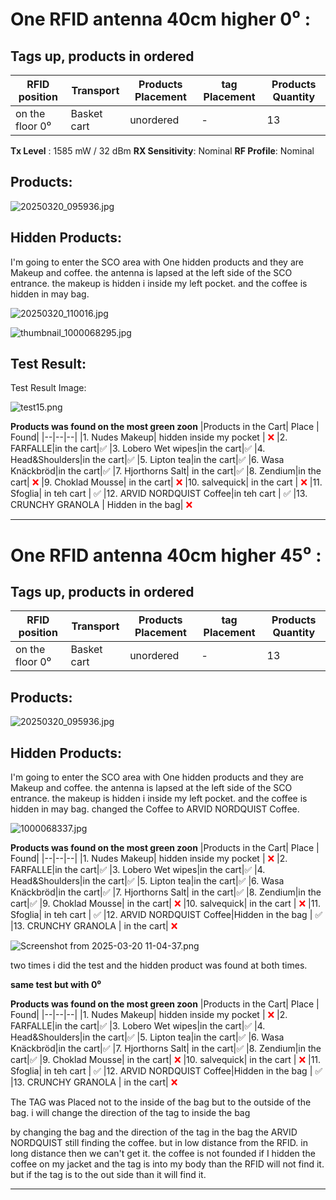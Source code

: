 # One RFID antenna 40cm higher 0⁰ :
## Tags up, products in ordered 
| RFID position | Transport  | Products Placement  |  tag Placement| Products Quantity |
|--|--|--|--|---|
|on the floor 0⁰ | Basket cart | unordered |  - | 13 |



**Tx Level** : 1585 mW / 32 dBm 
**RX Sensitivity**: Nominal
**RF Profile**: Nominal

## Products:
 ![20250320_095936.jpg](/.attachments/20250320_095936-6d9aeb02-ac13-4b05-ab43-84d3f2c5ba06.jpg)

## Hidden Products:
I'm going to enter the SCO area with One hidden products and they are Makeup and coffee. the antenna is lapsed at the left side of the SCO entrance. the makeup is hidden i inside my left pocket. and the coffee is hidden in may bag. 

![20250320_110016.jpg](/.attachments/20250320_110016-2d38c57c-7963-4510-a53f-0f09cf4947da.jpg)

![thumbnail_1000068295.jpg](/.attachments/thumbnail_1000068295-9ba7e517-c2db-48e3-9631-3a442bd7229e.jpg)


## Test Result:

Test Result Image:

![test15.png](/.attachments/test15-b7ff22e5-d8bc-47b8-a95d-c1f6f53cf340.png)


**Products was found on the most green zoon**
|Products in the Cart| Place | Found|
|--|--|--|
|1. Nudes Makeup| hidden inside my pocket |<font color="#ff0000"> ❌ </font>
|2. FARFALLE|in the cart|✅
|3. Lobero Wet wipes|in the cart|✅
|4. Head&Shoulders|in the cart|✅
|5. Lipton tea|in the cart|✅
|6. Wasa Knäckbröd|in the cart|✅
|7. Hjorthorns Salt| in the cart|✅
|8. Zendium|in the cart|<font color="#ff0000"> ❌ </font>
|9. Choklad Mousse| in the cart| <font color="#ff0000"> ❌ </font>
|10. salvequick| in the cart | <font color="#ff0000"> ❌ </font>
|11. Sfoglia| in teh cart | ✅ 
|12. ARVID NORDQUIST Coffee|in teh cart | ✅ 
|13. CRUNCHY GRANOLA | Hidden in the bag| <font color="#ff0000"> ❌ </font>
_______________________
# One RFID antenna 40cm higher 45⁰ :

## Tags up, products in ordered 
| RFID position | Transport  | Products Placement  |  tag Placement| Products Quantity |
|--|--|--|--|---|
|on the floor 0⁰ | Basket cart | unordered |  - | 13 |
## Products:
 ![20250320_095936.jpg](/.attachments/20250320_095936-6d9aeb02-ac13-4b05-ab43-84d3f2c5ba06.jpg)


## Hidden Products:
I'm going to enter the SCO area with One hidden products and they are Makeup and coffee. the antenna is lapsed at the left side of the SCO entrance. the makeup is hidden i inside my left pocket. and the coffee is hidden in may bag. 
changed the Coffee to ARVID NORDQUIST Coffee. 

![1000068337.jpg](/.attachments/1000068337-e3571308-2bb8-40ce-a1d6-bd17cd7e3ab3.jpg)

**Products was found on the most green zoon**
|Products in the Cart| Place | Found|
|--|--|--|
|1. Nudes Makeup| hidden inside my pocket |<font color="#ff0000"> ❌ </font>
|2. FARFALLE|in the cart|✅
|3. Lobero Wet wipes|in the cart|✅
|4. Head&Shoulders|in the cart|✅
|5. Lipton tea|in the cart|✅
|6. Wasa Knäckbröd|in the cart|✅
|7. Hjorthorns Salt| in the cart|✅
|8. Zendium|in the cart|✅ 
|9. Choklad Mousse| in the cart| <font color="#ff0000"> ❌ </font>
|10. salvequick| in the cart | <font color="#ff0000"> ❌ </font>
|11. Sfoglia| in teh cart | ✅ 
|12. ARVID NORDQUIST Coffee|Hidden in the bag | ✅ 
|13. CRUNCHY GRANOLA | in the cart| <font color="#ff0000"> ❌ </font>

![Screenshot from 2025-03-20 11-04-37.png](/.attachments/Screenshot%20from%202025-03-20%2011-04-37-dafba3ea-5ddf-48a0-8967-ba6a16360718.png)

two times i did the test and the hidden product was found at both times. 

**same test but with 0⁰**

**Products was found on the most green zoon**
|Products in the Cart| Place | Found|
|--|--|--|
|1. Nudes Makeup| hidden inside my pocket |<font color="#ff0000"> ❌ </font>
|2. FARFALLE|in the cart|✅
|3. Lobero Wet wipes|in the cart|✅
|4. Head&Shoulders|in the cart|✅
|5. Lipton tea|in the cart|✅
|6. Wasa Knäckbröd|in the cart|✅
|7. Hjorthorns Salt| in the cart|✅
|8. Zendium|in the cart|✅
|9. Choklad Mousse| in the cart| <font color="#ff0000"> ❌ </font>
|10. salvequick| in the cart | <font color="#ff0000"> ❌ </font>
|11. Sfoglia| in teh cart | ✅ 
|12. ARVID NORDQUIST Coffee|Hidden in the bag | ✅ 
|13. CRUNCHY GRANOLA | in the cart| <font color="#ff0000"> ❌ </font>


The TAG was Placed not to the inside of the bag but to the outside of the bag. i will change the direction of the tag to inside the bag 

by changing the bag and the direction of the tag in  the bag the ARVID NORDQUIST still finding the coffee. but in low distance from the RFID. in long distance then we can't get it. 
the coffee is not founded if I hidden the coffee on my jacket and the tag is into my body than the RFID will not find it. but if the tag is to the out side than it will find it.  
___________________________________________


